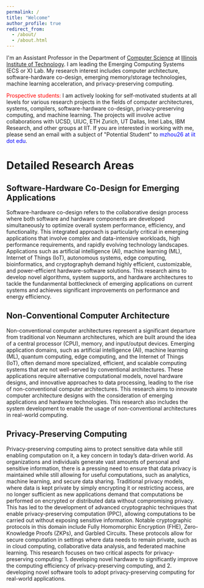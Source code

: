 ```yaml
---
permalink: /
title: "Welcome"
author_profile: true
redirect_from: 
  - /about/
  - /about.html
---
```


I'm an Assistant Professor in the Department of [Computer Science](https://www.iit.edu/computer-science) at [Illinois Institute of Technology](https://www.iit.edu/). I am leading the Emerging Computing Systems (ECS or X) Lab. My research interest includes computer architecture, software-hardware co-design, emerging memory/storage technologies, machine learning acceleration, and privacy-preserving computing.

<span style="color:red">Prospective students: </span> I am actively looking for self-motivated students at all levels for various research projects in the fields of computer architectures, systems, compilers, software-hardware co-design, privacy-preserving computing, and machine learning. The projects will involve active collaborations with UCSD, UIUC, ETH Zurich, UT Dallas, Intel Labs, IBM Research, and other groups at IIT. If you are interested in working with me, please send an email with a subject of "Potential Student" to <span style="color:blue">mzhou26 at iit dot edu</span>.  

Detailed Research Areas
======

Software-Hardware Co-Design for Emerging Applications
------
Software-hardware co-design refers to the collaborative design process where both software and hardware components are developed simultaneously to optimize overall system performance, efficiency, and functionality. This integrated approach is particularly critical in emerging applications that involve complex and data-intensive workloads, high performance requirements, and rapidly evolving technology landscapes. Applications such as artificial intelligence (AI), machine learning (ML), Internet of Things (IoT), autonomous systems, edge computing, bioinformatics, and cryptographyh demand highly efficient, customizable, and power-efficient hardware-software solutions. This research aims to develop novel algorithms, system supports, and hardware architectures to tackle the fundanmental bottleckneck of emerging applications on current systems and achieves significant improvements on performance and energy efficiency.

Non-Conventional Computer Architecture
------
Non-conventional computer architectures represent a significant departure from traditional von Neumann architectures, which are built around the idea of a central processor (CPU), memory, and input/output devices. Emerging application domains, such as artificial intelligence (AI), machine learning (ML), quantum computing, edge computing, and the Internet of Things (IoT), often demand more specialized, efficient, and scalable computing systems that are not well-served by conventional architectures. These applications require alternative computational models, novel hardware designs, and innovative approaches to data processing, leading to the rise of non-conventional computer architectures. This research aims to innovate computer architecture designs with the consideration of emerging applications and hardware technologies. This research also includes the system development to enable the usage of non-conventional architectures in real-world computing.

Privacy-Preserving Computing
------
Privacy-preserving computing aims to protect sensitive data while still enabling computation on it, a key concern in today’s data-driven world. As organizations and individuals generate vast amounts of personal and sensitive information, there is a pressing need to ensure that data privacy is maintained while still allowing for useful computations, such as analytics, machine learning, and secure data sharing. Traditional privacy models, where data is kept private by simply encrypting it or restricting access, are no longer sufficient as new applications demand that computations be performed on encrypted or distributed data without compromising privacy. This has led to the development of advanced cryptographic techniques that enable privacy-preserving computation (PPC), allowing computations to be carried out without exposing sensitive information. Notable cryptographic protocols in this domain include Fully Homomorphic Encryption (FHE), Zero-Knowledge Proofs (ZKPs), and Garbled Circuits. These protocols allow for secure computation in settings where data needs to remain private, such as in cloud computing, collaborative data analysis, and federated machine learning. This research focuses on two critical aspects for privacy-preserving computing: 1. developing novel hardware to significantly improve the computing efficiency of privacy-preserving computing, and 2. developing novel software tools to adopt privacy-preserving computing for real-world applications.